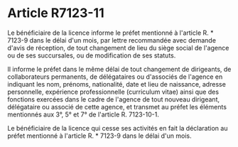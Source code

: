 # Article R7123-11

Le bénéficiaire de la licence informe le préfet mentionné à l'article R. * 7123-9 dans le délai d'un mois, par lettre recommandée avec demande d'avis de réception, de tout changement de lieu du siège social de l'agence ou de ses succursales, ou de modification de ses statuts. 
  
   
Il informe le préfet dans le même délai de tout changement de dirigeants, de collaborateurs permanents, de délégataires ou d'associés de l'agence en indiquant les nom, prénoms, nationalité, date et lieu de naissance, adresse personnelle, expérience professionnelle (curriculum vitae) ainsi que des fonctions exercées dans le cadre de l'agence de tout nouveau dirigeant, délégataire ou associé de cette agence, et transmet au préfet les éléments mentionnés aux 3°, 5° et 7° de l'article R. 7123-10-1. 
  
   
Le bénéficiaire de la licence qui cesse ses activités en fait la déclaration au préfet mentionné à l'article R. * 7123-9 dans le délai d'un mois.